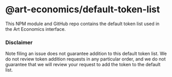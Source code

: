 # @art-economics/default-token-list

This NPM module and GitHub repo contains the default token list used in the Art Economics interface.

### Disclaimer

Note filing an issue does not guarantee addition to this default token list.
We do not review token addition requests in any particular order, and we do not
guarantee that we will review your request to add the token to the default list.

